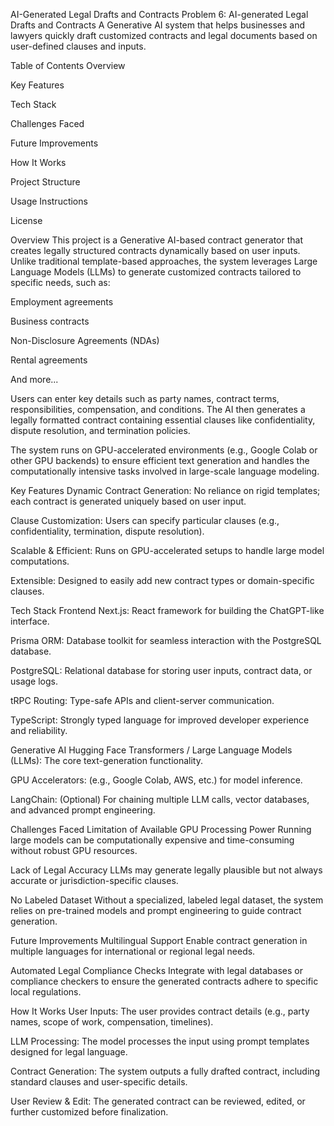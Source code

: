 AI-Generated Legal Drafts and Contracts
Problem 6: AI-generated Legal Drafts and Contracts
A Generative AI system that helps businesses and lawyers quickly draft customized contracts and legal documents based on user-defined clauses and inputs.

Table of Contents
Overview

Key Features

Tech Stack

Challenges Faced

Future Improvements

How It Works

Project Structure

Usage Instructions

License

Overview
This project is a Generative AI-based contract generator that creates legally structured contracts dynamically based on user inputs. Unlike traditional template-based approaches, the system leverages Large Language Models (LLMs) to generate customized contracts tailored to specific needs, such as:

Employment agreements

Business contracts

Non-Disclosure Agreements (NDAs)

Rental agreements

And more...

Users can enter key details such as party names, contract terms, responsibilities, compensation, and conditions. The AI then generates a legally formatted contract containing essential clauses like confidentiality, dispute resolution, and termination policies.

The system runs on GPU-accelerated environments (e.g., Google Colab or other GPU backends) to ensure efficient text generation and handles the computationally intensive tasks involved in large-scale language modeling.

Key Features
Dynamic Contract Generation: No reliance on rigid templates; each contract is generated uniquely based on user input.

Clause Customization: Users can specify particular clauses (e.g., confidentiality, termination, dispute resolution).

Scalable & Efficient: Runs on GPU-accelerated setups to handle large model computations.

Extensible: Designed to easily add new contract types or domain-specific clauses.

Tech Stack
Frontend
Next.js: React framework for building the ChatGPT-like interface.

Prisma ORM: Database toolkit for seamless interaction with the PostgreSQL database.

PostgreSQL: Relational database for storing user inputs, contract data, or usage logs.

tRPC Routing: Type-safe APIs and client-server communication.

TypeScript: Strongly typed language for improved developer experience and reliability.

Generative AI
Hugging Face Transformers / Large Language Models (LLMs): The core text-generation functionality.

GPU Accelerators: (e.g., Google Colab, AWS, etc.) for model inference.

LangChain: (Optional) For chaining multiple LLM calls, vector databases, and advanced prompt engineering.

Challenges Faced
Limitation of Available GPU Processing Power
Running large models can be computationally expensive and time-consuming without robust GPU resources.

Lack of Legal Accuracy
LLMs may generate legally plausible but not always accurate or jurisdiction-specific clauses.

No Labeled Dataset
Without a specialized, labeled legal dataset, the system relies on pre-trained models and prompt engineering to guide contract generation.

Future Improvements
Multilingual Support
Enable contract generation in multiple languages for international or regional legal needs.

Automated Legal Compliance Checks
Integrate with legal databases or compliance checkers to ensure the generated contracts adhere to specific local regulations.

How It Works
User Inputs: The user provides contract details (e.g., party names, scope of work, compensation, timelines).

LLM Processing: The model processes the input using prompt templates designed for legal language.

Contract Generation: The system outputs a fully drafted contract, including standard clauses and user-specific details.

User Review & Edit: The generated contract can be reviewed, edited, or further customized before finalization.

